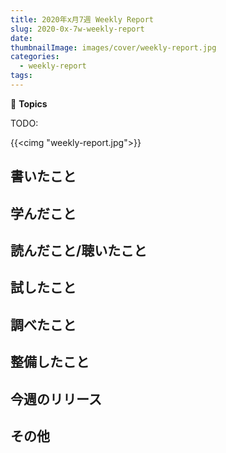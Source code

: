 ```yaml
---
title: 2020年x月7週 Weekly Report
slug: 2020-0x-7w-weekly-report
date: 
thumbnailImage: images/cover/weekly-report.jpg
categories:
  - weekly-report
tags:
---
```


📰 **Topics**

TODO:

<!--more-->

{{<cimg "weekly-report.jpg">}}

<!--toc-->


書いたこと
----------


学んだこと
----------


読んだこと/聴いたこと
---------------------


試したこと
----------


調べたこと
----------


整備したこと
------------


今週のリリース
--------------


その他
------
